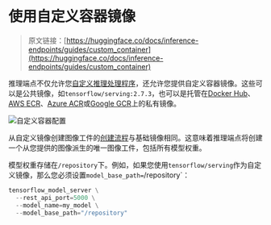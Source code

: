 # 使用自定义容器镜像

> 原文链接：[https://huggingface.co/docs/inference-endpoints/guides/custom_container](https://huggingface.co/docs/inference-endpoints/guides/custom_container)

推理端点不仅允许您[自定义推理处理程序](/docs/inference-endpoints/guides/custom_handler)，还允许您提供自定义容器镜像。这些可以是公共镜像，如`tensorflow/serving:2.7.3`，也可以是托管在[Docker Hub](https://hub.docker.com/)、[AWS ECR](https://aws.amazon.com/ecr/?nc1=h_ls)、[Azure ACR](https://azure.microsoft.com/de-de/services/container-registry/)或[Google GCR](https://cloud.google.com/container-registry?hl=de)上的私有镜像。

![自定义容器配置](../Images/2edd4889d6faa4c5faa3ba08780c78a9.png)

从自定义镜像创建图像工件的[创建流程](/docs/inference-endpoints/guides/create_endpoint)与基础镜像相同。这意味着推理端点将创建一个从您提供的图像派生的唯一图像工件，包括所有模型权重。

模型权重存储在`/repository`下。例如，如果您使用`tensorflow/serving`作为自定义镜像，那么您必须设置`model_base_path=`/repository`：

```py
tensorflow_model_server \
  --rest_api_port=5000 \
  --model_name=my_model \
  --model_base_path="/repository"
```
